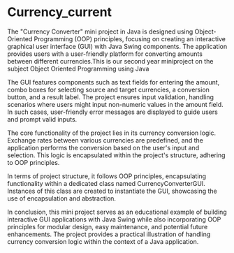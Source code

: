 # Currency_current
The "Currency Converter" mini project in Java is designed using Object-Oriented Programming (OOP) principles, focusing on creating an interactive graphical user interface (GUI) with Java Swing components. The application provides users with a user-friendly platform for converting amounts between different currencies.This is our second year miniproject on the subject Object Oriented Programming using Java

The GUI features components such as text fields for entering the amount, combo boxes for selecting source and target currencies, a conversion button, and a result label. The project ensures input validation, handling scenarios where users might input non-numeric values in the amount field. In such cases, user-friendly error messages are displayed to guide users and prompt valid inputs.

The core functionality of the project lies in its currency conversion logic. Exchange rates between various currencies are predefined, and the application performs the conversion based on the user's input and selection. This logic is encapsulated within the project's structure, adhering to OOP principles.

In terms of project structure, it follows OOP principles, encapsulating functionality within a dedicated class named CurrencyConverterGUI. Instances of this class are created to instantiate the GUI, showcasing the use of encapsulation and abstraction.

In conclusion, this mini project serves as an educational example of building interactive GUI applications with Java Swing while also incorporating OOP principles for modular design, easy maintenance, and potential future enhancements. The project provides a practical illustration of handling currency conversion logic within the context of a Java application.
